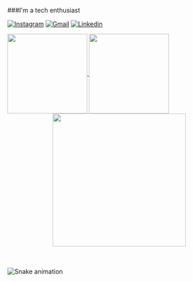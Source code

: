 ###I'm a tech enthusiast

<!--
**cristhefe/cristhefe** is a ✨ _special_ ✨ repository because its `README.md` (this file) appears on your GitHub profile.

Here are some ideas to get you started:

- 🔭 I’m currently working on ...
- 🌱 I’m currently learning ...
- 👯 I’m looking to collaborate on ...
- 🤔 I’m looking for help with ...
- 💬 Ask me about ...
- 📫 How to reach me: ...
- 😄 Pronouns: ...
- ⚡ Fun fact: ...
-->

[![Instagram](https://img.shields.io/badge/Instagram-E4405F?style=for-the-badge&logo=instagram&logoColor=white)](https://https://www.instagram.com/cristhefe_moraes/)
[![Gmail](https://img.shields.io/badge/Gmail-D14836?style=for-the-badge&logo=gmail&logoColor=white)](mailto:cristhefeferreira@gmail.com)
[![Linkedin](https://img.shields.io/badge/LinkedIn-0077B5?style=for-the-badge&logo=linkedin&logoColor=white)](https://https://www.linkedin.com/in/cristhefe-ferreira-553690218/)

<div>
  <a href="https://github.com/cristhefe">
    <img height="180em" align="center" src="https://github-readme-stats.vercel.app/api?username=cristhefe&show_icons=true&theme=react" />
    <img height="180em" align="center" src="https://github-readme-stats.vercel.app/api/top-langs/?username=cristhefe&layout=demo&theme=react" />
  </a> 

 
 
 
 
 
 
 
 <div align="center"> 
<img height="300em"src="https://cdna.artstation.com/p/assets/images/images/035/693/656/original/gwyneth-balucio-hello-world.gif?1615642877" alt"hello world"> <br><br><br>
</div> 
 
 ![Snake animation](https://github.com/MelRibeiro/MelRibeiro/blob/output/github-contribution-grid-snake.svg)
